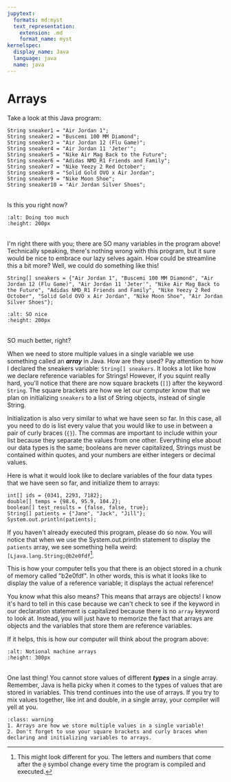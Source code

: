 ```yaml
---
jupytext:
  formats: md:myst
  text_representation:
    extension: .md
    format_name: myst
kernelspec:
  display_name: Java
  language: java
  name: java
---
```


Arrays
======

Take a look at this Java program:

```{code-cell} java
String sneaker1 = "Air Jordan 1";
String sneaker2 = "Buscemi 100 MM Diamond";
String sneaker3 = "Air Jordan 12 (Flu Game)";
String sneaker4 = "Air Jordan 11 'Jeter'";
String sneaker5 = "Nike Air Mag Back to the Future";
String sneaker6 = "Adidas NMD_R1 Friends and Family";
String sneaker7 = "Nike Yeezy 2 Red October";
String sneaker8 = "Solid Gold OVO x Air Jordan";
String sneaker9 = "Nike Moon Shoe";
String sneaker10 = "Air Jordan Silver Shoes";
```
<br>Is this you right now?
```{image} https://media.giphy.com/media/aMO3tYzgitW8c8u2Si/giphy.gif
:alt: Doing too much
:height: 200px
```
<br>I'm right there with you; there are SO many variables in the program above! Technically speaking, there's nothing wrong with this program, but it sure would be nice to embrace our lazy selves again. How could be streamline this a bit more? Well, we could do something like this!

```{code-cell} java
String[] sneakers = {"Air Jordan 1", "Buscemi 100 MM Diamond", "Air Jordan 12 (Flu Game)", "Air Jordan 11 'Jeter'", "Nike Air Mag Back to the Future", "Adidas NMD_R1 Friends and Family", "Nike Yeezy 2 Red October", "Solid Gold OVO x Air Jordan", "Nike Moon Shoe", "Air Jordan Silver Shoes"};
```
```{image} https://i.imgur.com/3v3NsPD.gif
:alt: SO nice
:height: 200px
```
<br>SO much better, right?

When we need to store multiple values in a single variable we use something called an <b><i>array</i></b> in Java. How are they used? Pay attention to how I declared the sneakers variable: `String[] sneakers`. It looks a lot like how we declare reference variables for Strings! However, if you squint really hard, you'll notice that there are now square brackets (`[]`) after the keyword `String`. The square brackets are how we let our computer know that we plan on initializing `sneakers` to a list of String objects, instead of single String.

Initialization is also very similar to what we have seen so far. In this case, all you need to do is list every value that you would like to use in between a pair of curly braces (`{}`). The commas are important to include within your list because they separate the values from one other. Everything else about our data types is the same; booleans are never capitalized, Strings must be contained within quotes, and your numbers are either integers or decimal values.

Here is what it would look like to declare variables of the four data types that we have seen so far, and initialize them to arrays:
```{code-cell} java
int[] ids = {0341, 2293, 7182};
double[] temps = {98.6, 95.9, 104.2};
boolean[] test_results = {false, false, true};
String[] patients = {"Jane", "Jack", "Jill"};
System.out.println(patients);
```

If you haven't already executed this program, please do so now. You will notice that when we use the System.out.println statement to display the `patients` array, we see something hella weird: `[Ljava.lang.String;@b2e0fdf`[^*].

This is how your computer tells you that there is an object stored in a chunk of memory called "b2e0fdf". In other words, this is what it looks like to display the value of a reference variable; it displays the actual reference!

You know what this also means? This means that arrays are objects! I know it's hard to tell in this case because we can't check to see if the keyword in our declaration statement is capitalized because there is no `array` keyword to look at. Instead, you will just have to memorize the fact that arrays are objects and the variables that store them are reference variables.

If it helps, this is how our computer will think about the program above:

```{image} https://media.giphy.com/media/F7vjIo8UygzD0QU1xP/giphy.gif
:alt: Notional machine arrays
:height: 300px
```

<br>One last thing! You cannot store values of different <b><i>types</i></b> in a single array. Remember, Java is hella picky when it comes to the types of values that are stored in variables. This trend continues into the use of arrays. If you try to mix values together, like int and double, in a single array, your compiler will yell at you.  

```{admonition} TL;DR
:class: warning
1. Arrays are how we store multiple values in a single variable!
2. Don't forget to use your square brackets and curly braces when declaring and initializing variables to arrays.
```
[^*]: This might look different for you. The letters and numbers that come after the `@` symbol change every time the program is compiled and executed. 
